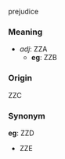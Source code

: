 prejudice
### Meaning
+ _adj_: ZZA
    + __eg__: ZZB

### Origin

ZZC

### Synonym

__eg__: ZZD

+ ZZE


